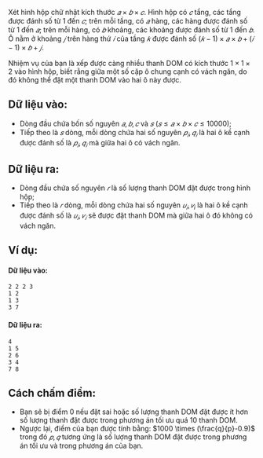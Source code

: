 <!--
**<center>NGUỒN: Ôn thầy Đỗ Đức Đông Tháng 11/2017 Ngày 6</center>**
-->

Xét hình hộp chữ nhật kích thước $𝑎 × 𝑏 × 𝑐$. Hình hộp có $𝑐$ tầng, các tầng được đánh số từ $1$ đến $𝑐$; trên mỗi tầng, có $𝑎$ hàng, các hàng được đánh số từ $1$ đến $𝑎$; trên mỗi hàng, có $𝑏$ khoảng, các khoảng được đánh số từ $1$ đến $𝑏$. Ô nằm ở khoảng $𝑗$ trên hàng thứ $𝑖$ của tầng $𝑘$ được đánh số $(𝑘 − 1) × 𝑎 × 𝑏 + (𝑖 − 1) × 𝑏 + 𝑗$.

Nhiệm vụ của bạn là xếp được càng nhiều thanh DOM có kích thước $1 × 1 × 2$ vào hình hộp, biết rằng giữa một số cặp ô chung cạnh có vách ngăn, do đó không thể đặt một thanh DOM vào hai ô này được.

## Dữ liệu vào:
- Dòng đầu chứa bốn số nguyên $𝑎, 𝑏, 𝑐$ và $𝑠\ (𝑠 ≤ 𝑎 × 𝑏 × 𝑐 ≤ 10000)$;
- Tiếp theo là $𝑠$ dòng, mỗi dòng chứa hai số nguyên $𝑝_𝑖, 𝑞_𝑖$ là hai ô kề cạnh được đánh số là $𝑝_𝑖, 𝑞_𝑖$ mà giữa hai ô có vách ngăn.

## Dữ liệu ra:
- Dòng đầu chứa số nguyên $𝑟$ là số lượng thanh DOM đặt được trong hình hộp;
- Tiếp theo là $𝑟$ dòng, mỗi dòng chứa hai số nguyên $𝑢_𝑖, 𝑣_i$ là hai ô kề cạnh được đánh số là $𝑢_𝑖, 𝑣_𝑖$ sẽ được đặt thanh DOM mà giữa hai ô đó không có vách ngăn.

## Ví dụ:
#### Dữ liệu vào:
```
2 2 2 3
1 2
1 3
3 7
```

#### Dữ liệu ra:
```
4
1 5
2 6
3 4
7 8
```

## Cách chấm điểm:
- Bạn sẽ bị điểm $0$ nếu đặt sai hoặc số lượng thanh DOM đặt được ít hơn số lượng thanh đặt được trong phương án tối ưu quá $10%$ thanh DOM.
- Ngược lại, điểm của bạn được tính bằng: $1000 \times (\frac{q}{p}-0.9)$ trong đó $𝑝, 𝑞$ tương ứng là số lượng thanh DOM đặt được trong phương án tối ưu và trong phương án của bạn.